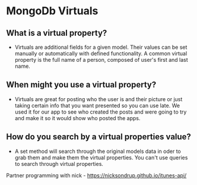 # MongoDb Virtuals

## What is a virtual property?

* Virtuals are additional fields for a given model. Their values can be set manually or automatically with defined functionality. A common virtual property is the full name of a person, composed of user's first and last name.

## When might you use a virtual property?

* Virtuals are great for posting who the user is and their picture or just taking certain info that you want presented so you can use late. We used it for our app to see who created the posts and were going to try and make it so it would show who posted the apps.

## How do you search by a virtual properties value?

* A set method will search through the original models data in oder to grab them and make them the virtual properties. You can't use queries to search through virtual properties.

Partner programming with nick - https://nicksondrup.github.io/itunes-api/